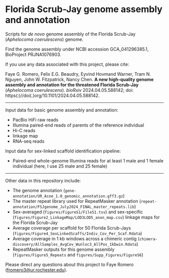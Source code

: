 # Florida Scrub-Jay genome assembly and annotation
  
Scripts for *de novo* genome assembly of the Florida Scrub-Jay (*Aphelocoma coerulescens*) genome.  
  
Find the genome assembly under NCBI accession GCA_041296385.1, BioProject PRJNA1076903.  
  
If you use any data associated with this project, please cite:  
  
Faye G. Romero, Felix E.G. Beaudry, Eyvind Hovmand Warner, Tram N. Nguyen, John W. Fitzpatrick, Nancy Chen. **A new high-quality genome assembly and annotation for the threatened Florida Scrub-Jay** (*Aphelocoma coerulescens*). *bioRxiv* 2024.04.05.588142; doi: https(:)//doi(.)org/10.1101/2024.04.05.588142.  
  
---
  
Input data for basic genome assembly and annotation:  
* PacBio HiFi raw reads  
* Illumina paired-end reads of parents of the reference individual  
* Hi-C reads  
* linkage map  
* RNA-seq reads  
  
Input data for sex-linked scaffold identification pipeline:  
* Paired-end whole-genome Illumina reads for at least 1 male and 1 female individual (here, I use 25 male and 25 female)  
  
---
  
Other data in this repository include:  
* The genome annotation (`gene-annotation/UR_Acoe_1.0_genomic_annotation.gff3.gz`)  
* The master repeat library used for RepeatMasker annotation (`repeat-annotation/FSJgenome_July2024_FINAL_master_repeats.lib`)  
* Sex-averaged (`figures/FigureS1/FileS1.tsv`) and sex-specific (`figures/Figure2_LinkageMap/LOD3LOD5_anon_map.csv`) linkage maps for the Florida Scrub-Jay  
* Average coverage per scaffold for 50 Florida Scrub-Jays (`figures/Figure4_SexLinkedScaffs/Indiv_Cov_Per_Scaf.Rdata`)  
* Average coverage in 1 kb windows across a chimeric contig (`chimera-discovery/AllSamples_AvgCov_Wunloc3_AllPos_1kbwin.Rdata`)  
* RepeatMasker outputs for this genome assembly (`figures/Figure5_Repeats` and `figures/Supp_Figures/FigureS6`)  
  
Please direct any questions about this project to Faye Romero (fromero3@ur.rochester.edu).
